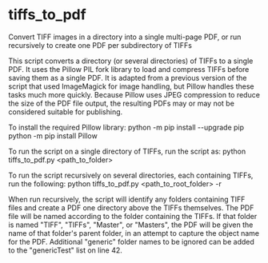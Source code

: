 # tiffs_to_pdf
 Convert TIFF images in a directory into a single multi-page PDF, or run recursively to create one PDF per subdirectory of TIFFs 

This script converts a directory (or several directories) of TIFFs to a single PDF. It uses the Pillow PIL fork library to load and compress TIFFs before saving them as a single PDF. It is adapted from a previous version of the script that used ImageMagick for image handling, but Pillow handles these tasks much more quickly. Because Pillow uses JPEG compression to reduce the size of the PDF file output, the resulting PDFs may or may not be considered suitable for publishing.

To install the required Pillow library: python -m pip install --upgrade pip python -m pip install Pillow

To run the script on a single directory of TIFFs, run the script as: python tiffs_to_pdf.py <path_to_folder>

To run the script recursively on several directories, each containing TIFFs, run the following: python tiffs_to_pdf.py <path_to_root_folder> -r

When run recursively, the script will identify any folders containing TIFF files and create a PDF one directory above the TIFFs themselves. The PDF file will be named according to the folder containing the TIFFs. If that folder is named "TIFF", "TIFFs", "Master", or "Masters", the PDF will be given the name of that folder's parent folder, in an attempt to capture the object name for the PDF. Additional "generic" folder names to be ignored can be added to the "genericTest" list on line 42.
